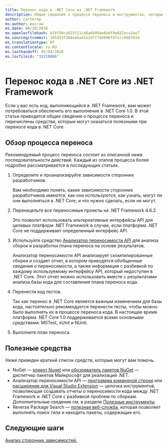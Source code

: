 ```yaml
---
title: Перенос кода в .NET Core из .NET Framework
description: Общие сведения о процессе переноса и инструментах, которые могут оказаться полезными при переносе проектов .NET Framework в .NET Core.
author: cartermp
ms.author: mairaw
ms.date: 06/20/2016
ms.openlocfilehash: bf4f50ca915f21cdda6b99ae6bdf9e837eca3ae7
ms.sourcegitcommit: 3d5d33f384eeba41b2dff79d096f47ccc8d8f03d
ms.translationtype: HT
ms.contentlocale: ru-RU
ms.lasthandoff: 05/04/2018
ms.locfileid: "33210086"
---
```

# <a name="porting-to-net-core-from-net-framework"></a>Перенос кода в .NET Core из .NET Framework

Если у вас есть код, выполняющийся в .NET Framework, вам может потребоваться обеспечить его выполнение в .NET Core 1.0.  В этой статье приводятся общие сведения о процессе переноса и перечислены средства, которые могут оказаться полезными при переносе кода в .NET Core.

## <a name="overview-of-the-porting-process"></a>Обзор процесса переноса

Рекомендуемый процесс переноса состоит из описанной ниже последовательности действий.  Каждый из этапов процесса более подробно рассматривается в последующих статьях.

1. Определите и проанализируйте зависимости сторонних разработчиков.

   Вам необходимо понять, какие зависимости сторонних разработчиков имеются, как они используются, как узнать, могут ли они выполняться в .NET Core, и что нужно сделать, если не могут.
   
2. Перенацельте все переносимые проекты на .NET Framework 4.6.2.

   Это позволит использовать альтернативные интерфейсы API для целевых платформ .NET Framework в случае, если платформа .NET Core не поддерживает определенный интерфейс API.
   
3. Используйте средство [Анализатор переносимости API](https://github.com/Microsoft/dotnet-apiport/) для анализа сборок и разработки плана переноса на основе результатов.

   Анализатор переносимости API анализирует скомпилированные сборки и создает отчет, в котором приводятся обобщенные сведения о переносимости, а также информация с разбивкой по каждому используемому интерфейсу API, который недоступен в .NET Core.  Этот отчет можно использовать вместе с результатами анализа базы кода для составления плана переноса кода.
   
4. Перенести код тестов.

   Так как перенос в .NET Core является важным изменением для базы кода, настоятельно рекомендуется перенести тесты, чтобы можно было выполнять их в процессе переноса кода.  В настоящее время платформа .NET Core 1.0 поддерживается всеми основными средствами: MSTest, xUnit и NUnit.
   
6. Выполните план переноса.

## <a name="tools-to-help"></a>Полезные средства

Ниже приведен краткий список средств, которые могут вам помочь.

* NuGet — [клиент Nuget](https://dist.nuget.org/index.html) или [обозреватель пакетов NuGet](https://github.com/NuGetPackageExplorer/NuGetPackageExplorer) — диспетчер пакетов Майкрософт для реализаций .NET.
* Анализатор переносимости API — [программа командной строки](https://github.com/Microsoft/dotnet-apiport/releases) или [расширение для Visual Studio Extension](https://visualstudiogallery.msdn.microsoft.com/1177943e-cfb7-4822-a8a6-e56c7905292b) — цепочка инструментов, позволяющая создавать отчеты о переносимости кода между .NET Framework и .NET Core с разбивкой проблем по сборкам.  Дополнительные сведения см. в разделе [Полезные инструменты](https://github.com/Microsoft/dotnet-apiport/blob/master/docs/HowTo/).
* Reverse Package Search — [полезная веб-служба](https://packagesearch.azurewebsites.net), которая позволяет выполнять поиск типа и находить пакеты, содержащие его.

## <a name="next-steps"></a>Следующие шаги

[Анализ сторонних зависимостей.](third-party-deps.md)
   
